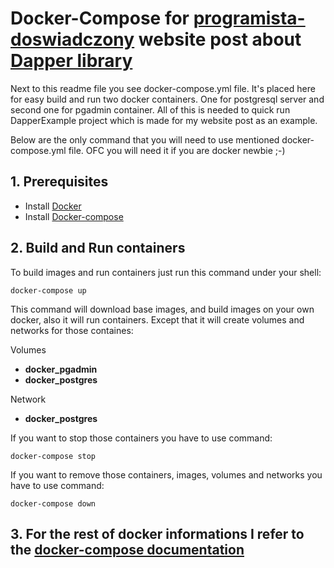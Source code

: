 # Docker-Compose for [programista-doswiadczony](https://programista-doswiadczony.pl/) website post about [Dapper library](https://github.com/StackExchange/Dapper)

Next to this readme file you see docker-compose.yml file.
It's placed here for easy build and run two docker containers. One for postgresql server and second one for pgadmin container.
All of this is needed to quick run DapperExample project which is made for my website post as an example.

Below are the only command that you will need to use mentioned docker-compose.yml file.
OFC you will need it if you are docker newbie ;-)

## 1. Prerequisites
- Install [Docker](https://www.docker.com/)
- Install [Docker-compose](https://docs.docker.com/compose/install/)

## 2. Build and Run containers

To build images and run containers just run this command under your shell:

```
docker-compose up
```

This command will download base images, and build images on your own docker, also it will run containers. Except that it will create volumes and networks for those containes:

Volumes
- **docker_pgadmin**
- **docker_postgres**

Network
- **docker_postgres**


If you want to stop those containers you have to use command:

```
docker-compose stop
```

If you want to remove those containers, images, volumes and networks you have to use command:

```
docker-compose down
```

## 3. For the rest of docker informations I refer to the [docker-compose documentation](https://docs.docker.com/compose/)